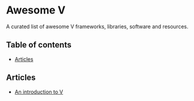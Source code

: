 # Awesome V
A curated list of awesome V frameworks, libraries, software and resources.

## Table of contents

* [Articles](#articles)

## Articles

* [An introduction to V](https://simonknott.de/articles/VLang.html)